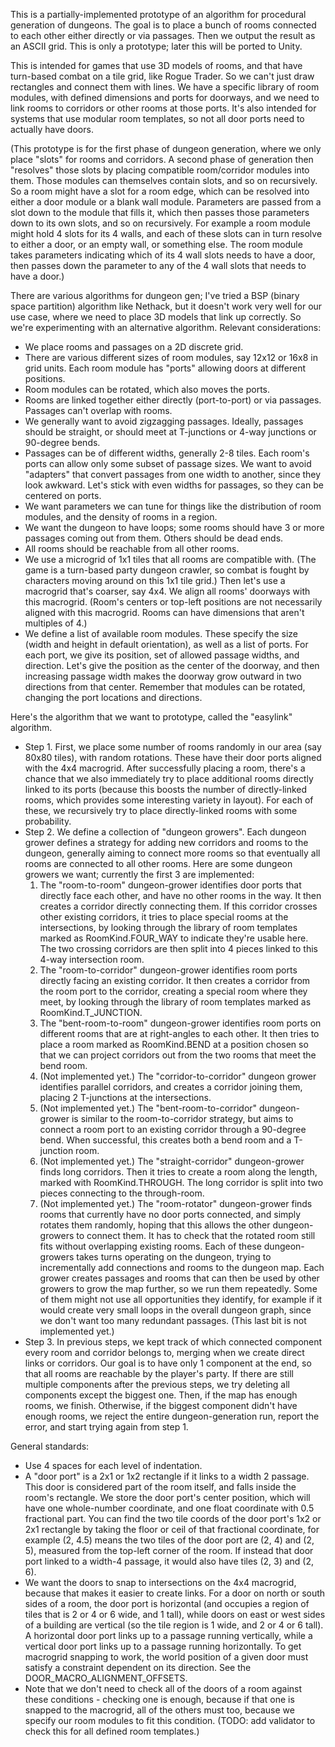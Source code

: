 This is a partially-implemented prototype of an algorithm for procedural generation of dungeons. The goal is to place a bunch of rooms connected to each other either directly or via passages. Then we output the result as an ASCII grid. This is only a prototype; later this will be ported to Unity.

This is intended for games that use 3D models of rooms, and that have turn-based combat on a tile grid, like Rogue Trader. So we can't just draw rectangles and connect them with lines. We have a specific library of room modules, with defined dimensions and ports for doorways, and we need to link rooms to corridors or other rooms at those ports. It's also intended for systems that use modular room templates, so not all door ports need to actually have doors.

(This prototype is for the first phase of dungeon generation, where we only place "slots" for rooms and corridors. A second phase of generation then "resolves" those slots by placing compatible room/corridor modules into them. Those modules can themselves contain slots, and so on recursively. So a room might have a slot for a room edge, which can be resolved into either a door module or a blank wall module. Parameters are passed from a slot down to the module that fills it, which then passes those parameters down to its own slots, and so on recursively. For example a room module might hold 4 slots for its 4 walls, and each of these slots can in turn resolve to either a door, or an empty wall, or something else. The room module takes parameters indicating which of its 4 wall slots needs to have a door, then passes down the parameter to any of the 4 wall slots that needs to have a door.)

There are various algorithms for dungeon gen; I've tried a BSP (binary space partition) algorithm like Nethack, but it doesn't work very well for our use case, where we need to place 3D models that link up correctly. So we're experimenting with an alternative algorithm. Relevant considerations:

- We place rooms and passages on a 2D discrete grid.
- There are various different sizes of room modules, say 12x12 or 16x8 in grid units. Each room module has "ports" allowing doors at different positions.
- Room modules can be rotated, which also moves the ports.
- Rooms are linked together either directly (port-to-port) or via passages. Passages can't overlap with rooms.
- We generally want to avoid zigzagging passages. Ideally, passages should be straight, or should meet at T-junctions or 4-way junctions or 90-degree bends.
- Passages can be of different widths, generally 2-8 tiles. Each room's ports can allow only some subset of passage sizes. We want to avoid "adapters" that convert passages from one width to another, since they look awkward. Let's stick with even widths for passages, so they can be centered on ports.
- We want parameters we can tune for things like the distribution of room modules, and the density of rooms in a region.
- We want the dungeon to have loops; some rooms should have 3 or more passages coming out from them. Others should be dead ends.
- All rooms should be reachable from all other rooms.
- We use a microgrid of 1x1 tiles that all rooms are compatible with. (The game is a turn-based party dungeon crawler, so combat is fought by characters moving around on this 1x1 tile grid.) Then let's use a macrogrid that's coarser, say 4x4. We align all rooms' doorways with this macrogrid. (Room's centers or top-left positions are not necessarily aligned with this macrogrid. Rooms can have dimensions that aren't multiples of 4.)
- We define a list of available room modules. These specify the size (width and height in default orientation), as well as a list of ports. For each port, we give its position, set of allowed passage widths, and direction. Let's give the position as the center of the doorway, and then increasing passage width makes the doorway grow outward in two directions from that center. Remember that modules can be rotated, changing the port locations and directions.

Here's the algorithm that we want to prototype, called the "easylink" algorithm.

* Step 1. First, we place some number of rooms randomly in our area (say 80x80 tiles), with random rotations. These have their door ports aligned with the 4x4 macrogrid. After successfully placing a room, there's a chance that we also immediately try to place additional rooms directly linked to its ports (because this boosts the number of directly-linked rooms, which provides some interesting variety in layout). For each of these, we recursively try to place directly-linked rooms with some probability.
* Step 2. We define a collection of "dungeon growers". Each dungeon grower defines a strategy for adding new corridors and rooms to the dungeon, generally aiming to connect more rooms so that eventually all rooms are connected to all other rooms. Here are some dungeon growers we want; currently the first 3 are implemented:
	1. The "room-to-room" dungeon-grower identifies door ports that directly face each other, and have no other rooms in the way. It then creates a corridor directly connecting them. If this corridor crosses other existing corridors, it tries to place special rooms at the intersections, by looking through the library of room templates marked as RoomKind.FOUR_WAY to indicate they're usable here. The two crossing corridors are then split into 4 pieces linked to this 4-way intersection room.
	2. The "room-to-corridor" dungeon-grower identifies room ports directly facing an existing corridor. It then creates a corridor from the room port to the corridor, creating a special room where they meet, by looking through the library of room templates marked as RoomKind.T_JUNCTION.
	3. The "bent-room-to-room" dungeon-grower identifies room ports on different rooms that are at right-angles to each other. It then tries to place a room marked as RoomKind.BEND at a position chosen so that we can project corridors out from the two rooms that meet the bend room.
	4. (Not implemented yet.) The "corridor-to-corridor" dungeon grower identifies parallel corridors, and creates a corridor joining them, placing 2 T-junctions at the intersections.
	5. (Not implemented yet.) The "bent-room-to-corridor" dungeon-grower is similar to the room-to-corridor strategy, but aims to connect a room port to an existing corridor through a 90-degree bend. When successful, this creates both a bend room and a T-junction room.
	6. (Not implemented yet.) The "straight-corridor" dungeon-grower finds long corridors. Then it tries to create a room along the length, marked with RoomKind.THROUGH. The long corridor is split into two pieces connecting to the through-room.
	7. (Not implemented yet.) The "room-rotator" dungeon-grower finds rooms that currently have no door ports connected, and simply rotates them randomly, hoping that this allows the other dungeon-growers to connect them. It has to check that the rotated room still fits without overlapping existing rooms.
Each of these dungeon-growers takes turns operating on the dungeon, trying to incrementally add connections and rooms to the dungeon map. Each grower creates passages and rooms that can then be used by other growers to grow the map further, so we run them repeatedly. Some of them might not use all opportunities they identify, for example if it would create very small loops in the overall dungeon graph, since we don't want too many redundant passages. (This last bit is not implemented yet.)
* Step 3. In previous steps, we kept track of which connected component every room and corridor belongs to, merging when we create direct links or corridors. Our goal is to have only 1 component at the end, so that all rooms are reachable by the player's party. If there are still multiple components after the previous steps, we try deleting all components except the biggest one. Then, if the map has enough rooms, we finish. Otherwise, if the biggest component didn't have enough rooms, we reject the entire dungeon-generation run, report the error, and start trying again from step 1.

General standards:

* Use 4 spaces for each level of indentation.
* A "door port" is a 2x1 or 1x2 rectangle if it links to a width 2 passage. This door is considered part of the room itself, and falls inside the room's rectangle. We store the door port's center position, which will have one whole-number coordinate, and one float coordinate with 0.5 fractional part. You can find the two tile coords of the door port's 1x2 or 2x1 rectangle by taking the floor or ceil of that fractional coordinate, for example (2, 4.5) means the two tiles of the door port are (2, 4) and (2, 5), measured from the top-left corner of the room. If instead that door port linked to a width-4 passage, it would also have tiles (2, 3) and (2, 6).
* We want the doors to snap to intersections on the 4x4 macrogrid, because that makes it easier to create links. For a door on north or south sides of a room, the door port is horizontal (and occupies a region of tiles that is 2 or 4 or 6 wide, and 1 tall), while doors on east or west sides of a building are vertical (so the tile region is 1 wide, and 2 or 4 or 6 tall). A horizontal door port links up to a passage running vertically, while a vertical door port links up to a passage running horizontally. To get macrogrid snapping to work, the world position of a given door must satisfy a constraint dependent on its direction. See the DOOR_MACRO_ALIGNMENT_OFFSETS.
* Note that we don't need to check all of the doors of a room against these conditions - checking one is enough, because if that one is snapped to the macrogrid, all of the others must too, because we specify our room modules to fit this condition. (TODO: add validator to check this for all defined room templates.)